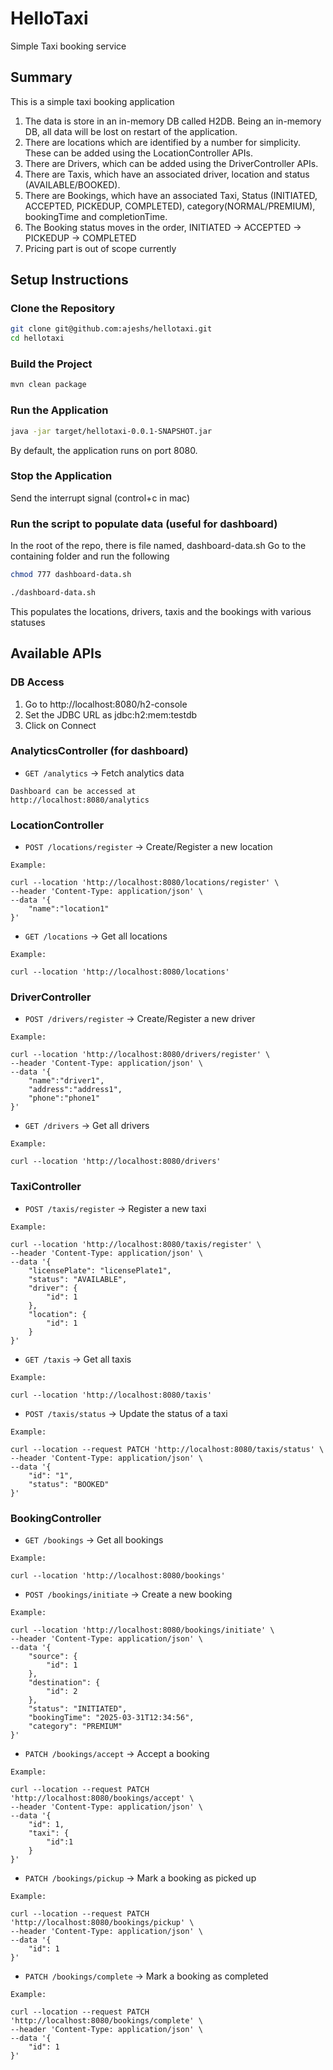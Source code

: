 # HelloTaxi
Simple Taxi booking service

## Summary
This is a simple taxi booking application 
1. The data is store in an in-memory DB called H2DB. Being an in-memory DB, all data will be lost on restart of the application.
2. There are locations which are identified by a number for simplicity. These can be added using the LocationController APIs. 
3. There are Drivers, which can be added using the DriverController APIs. 
4. There are Taxis, which have an associated driver, location and status (AVAILABLE/BOOKED).
5. There are Bookings, which have an associated Taxi, Status (INITIATED, ACCEPTED, PICKEDUP, COMPLETED), category(NORMAL/PREMIUM), bookingTime and completionTime.
6. The Booking status moves in the order, INITIATED -> ACCEPTED -> PICKEDUP -> COMPLETED
7. Pricing part is out of scope currently

## Setup Instructions

### Clone the Repository
```sh
git clone git@github.com:ajeshs/hellotaxi.git
cd hellotaxi
```

### Build the Project
```sh
mvn clean package
```

### Run the Application
```sh
java -jar target/hellotaxi-0.0.1-SNAPSHOT.jar
```
By default, the application runs on port 8080.

### Stop the Application
Send the interrupt signal (control+c in mac)

### Run the script to populate data (useful for dashboard)
In the root of the repo, there is file named, dashboard-data.sh
Go to the containing folder and run the following
```sh
chmod 777 dashboard-data.sh

./dashboard-data.sh
```
This populates the locations, drivers, taxis and the bookings with various statuses



## Available APIs

### DB Access

1. Go to http://localhost:8080/h2-console
2. Set the JDBC URL as jdbc:h2:mem:testdb
3. Click on Connect


### AnalyticsController (for dashboard)
- `GET /analytics` → Fetch analytics data
```
Dashboard can be accessed at 
http://localhost:8080/analytics
```

### LocationController
- `POST /locations/register` → Create/Register a new location
```
Example:

curl --location 'http://localhost:8080/locations/register' \
--header 'Content-Type: application/json' \
--data '{
    "name":"location1"
}'
```

- `GET /locations` → Get all locations
```
Example:

curl --location 'http://localhost:8080/locations'
```

### DriverController
- `POST /drivers/register` → Create/Register a new driver

```
Example:

curl --location 'http://localhost:8080/drivers/register' \
--header 'Content-Type: application/json' \
--data '{
    "name":"driver1",
    "address":"address1",
    "phone":"phone1"
}'
```

- `GET /drivers` → Get all drivers
```
Example:

curl --location 'http://localhost:8080/drivers'

```

### TaxiController
- `POST /taxis/register` → Register a new taxi
```
Example:

curl --location 'http://localhost:8080/taxis/register' \
--header 'Content-Type: application/json' \
--data '{
    "licensePlate": "licensePlate1",
    "status": "AVAILABLE",
    "driver": {
        "id": 1
    },
    "location": {
        "id": 1
    }
}'

```
- `GET /taxis` → Get all taxis
```
Example:

curl --location 'http://localhost:8080/taxis'

```

- `POST /taxis/status` → Update the status of a taxi
```
Example:

curl --location --request PATCH 'http://localhost:8080/taxis/status' \
--header 'Content-Type: application/json' \
--data '{
    "id": "1",
    "status": "BOOKED" 
}'
```

### BookingController
- `GET /bookings` → Get all bookings
```
Example:

curl --location 'http://localhost:8080/bookings'
```

- `POST /bookings/initiate` → Create a new booking
```
Example:

curl --location 'http://localhost:8080/bookings/initiate' \
--header 'Content-Type: application/json' \
--data '{
    "source": {
        "id": 1
    },
    "destination": {
        "id": 2
    },
    "status": "INITIATED",
    "bookingTime": "2025-03-31T12:34:56",
    "category": "PREMIUM"
}'

```
- `PATCH /bookings/accept` → Accept a booking
```
Example:

curl --location --request PATCH 'http://localhost:8080/bookings/accept' \
--header 'Content-Type: application/json' \
--data '{
    "id": 1,
    "taxi": {
        "id":1
    }
}'

```
- `PATCH /bookings/pickup` → Mark a booking as picked up
```
Example:

curl --location --request PATCH 'http://localhost:8080/bookings/pickup' \
--header 'Content-Type: application/json' \
--data '{
    "id": 1
}'

```
- `PATCH /bookings/complete` → Mark a booking as completed
```
Example:

curl --location --request PATCH 'http://localhost:8080/bookings/complete' \
--header 'Content-Type: application/json' \
--data '{
    "id": 1
}'
```




